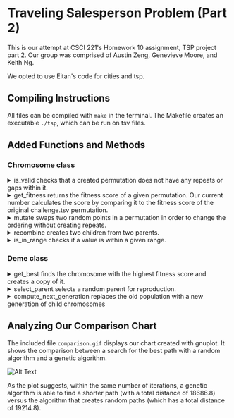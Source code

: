 # Traveling Salesperson Problem (Part 2)

This is our attempt at CSCI 221's Homework 10 assignment, TSP project part 2. Our group was comprised of Austin Zeng, Genevieve Moore, and Keith Ng.

We opted to use Eitan's code for cities and tsp.

## Compiling Instructions

All files can be compiled with `make` in the terminal. The Makefile creates an executable `./tsp`, which can be run on tsv files.  

## Added Functions and Methods

### Chromosome class
<details>
<summary>is_valid checks that a created permutation does not have any repeats or gaps within it.
</summary>
<br>
- First, it copies the given order, then it sorts the order numerically. Finally, in a for loop, the sorted values in the order are checked against an increasing index counter.
- If a value and an index counter don't match up, is_valid returns false. If it has checked all the values without a problem, it returns true.
</details>

<details>
<summary>get_fitness returns the fitness score of a given permutation. Our current number calculates the score by comparing it to the fitness score of the original challenge.tsv permutation.
</summary>
<br>
- get_fitness uses total_path_distance from the Cities class. The variable "original" is set to 27125.9 because this was the distance of the original challenge.tsv order. The method divides the original distance by the the new calculated distance to give a fitness score, usually around 1.
- A score higher than 1 means the ordering is better than the original path, a score less than 1 means the path is worse.
</details>

<details>
<summary>mutate swaps two random points in a permutation in order to change the ordering without creating repeats.
</summary>
<br>
- mutate randomly generates 2 values, checks that they are different numbers, then switches the cities at these points.
</details>

<details>
<summary>recombine creates two children from two parents.
</summary>
<br>
- The method calculates a random range and takes traits from a parent in that range, then takes the remaining traits from the other parent to create a child. The second child uses the same range but takes it from the opposite parents instead.
</details>

<details>
<summary>is_in_range checks if a value is within a given range.
</summary>
<br>
- This helper function is used in create_crossover_child (which in turn is a helper function to recombine) to check if a given number is within a given range. It does this by checking the input number against each number within the range. If a value in the range matches the input number, the function returns true. If the function goes through each value and no numbers match, the function returns false.
</details>

### Deme class
<details>
<summary>get_best finds the chromosome with the highest fitness score and creates a copy of it.
</summary>
<br>
- Using the get_fitness method from Chromosome, get_best uses a for loop to compare each fitness score with a running "best" score. Every time a calculated score for a new chromosome is higher than the current "best" chromosome, the new chromosome becomes the best chromosome.
- After going through all the chromosomes, the method returns the chromosome with the highest fitness.
</details>

<details>
<summary>select_parent selects a random parent for reproduction.
</summary>
<br>
- This method counts the total fitness of all the chromosomes in a population, then stores it in the fitnessSum variable. It then generates a number within the range of 0 to the fitnessSum. Finally, in a for loop, the fitness score of chromosomes in the population is subtracted from the random number until the sum reaches 0, then it returns the chromosome that subtracted last, making this the next parent.
</details>

<details>
<summary>compute_next_generation replaces the old population with a new generation of child chromosomes
</summary>
<br>
- This method uses the previously mentioned select_parent method to pick 2 parents randomly, then it attempts to mutate these parents (mutation chance is determined mutation rate and a randomly generated number). The two parent chromosomes reproduce when the "recombine" method is called. Finally, these children replace the old generation.
</details>

## Analyzing Our Comparison Chart

The included file `comparison.gif` displays our chart created with gnuplot. It shows the comparison between a search for the best path with a random algorithm and a genetic algorithm.

![Alt Text](https://cdn.discordapp.com/attachments/837826377389965333/839326078480285717/comparison.gif)

As the plot suggests, within the same number of iterations, a genetic algorithm is able to find a shorter path (with a total distance of 18686.8) versus the algorithm that creates random paths (which has a total distance of 19214.8).
